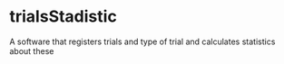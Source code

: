 # trialsStadistic
A software that registers trials and type of trial and calculates statistics about these

